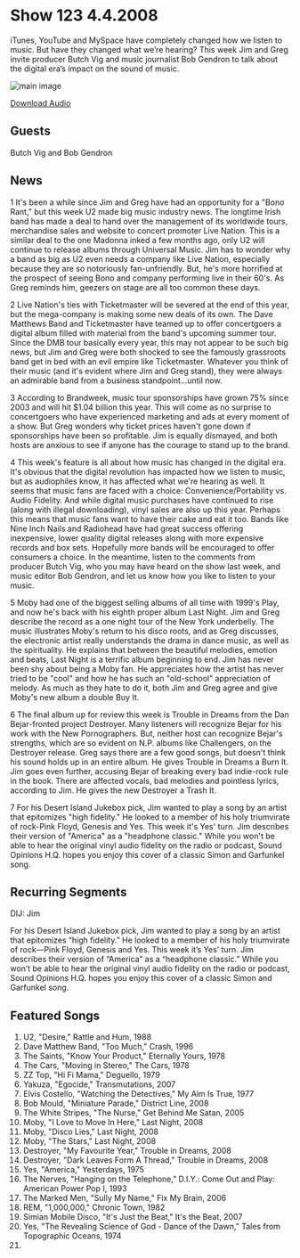 # Show 123 4.4.2008
iTunes, YouTube and MySpace have completely changed how we listen to music. But have they changed what we’re hearing? This week Jim and Greg invite producer Butch Vig and music journalist Bob Gendron to talk about the digital era’s impact on the sound of music.

![main image]()

[Download Audio](http://audio.soundopinions.org/streams/2008/04/so_20080404.m3u)

## Guests
Butch Vig and Bob Gendron

## News
1 It's been a while since Jim and Greg have had an opportunity for a "Bono Rant," but this week U2 made big music industry news. The longtime Irish band has made a deal to hand over the management of its worldwide tours, merchandise sales and website to concert promoter Live Nation. This is a similar deal to the one Madonna inked a few months ago, only U2 will continue to release albums through Universal Music. Jim has to wonder why a band as big as U2 even needs a company like Live Nation, especially because they are so notoriously fan-unfriendly. But, he's more horrified at the prospect of seeing Bono and company performing live in their 60's. As Greg reminds him, geezers on stage are all too common these days.

2 Live Nation's ties with Ticketmaster will be severed at the end of this year, but the mega-company is making some new deals of its own. The Dave Matthews Band and Ticketmaster have teamed up to offer concertgoers a digital album filled with material from the band's upcoming summer tour. Since the DMB tour basically every year, this may not appear to be such big news, but Jim and Greg were both shocked to see the famously grassroots band get in bed with an evil empire like Ticketmaster. Whatever you think of their music (and it's evident where Jim and Greg stand), they were always an admirable band from a business standpoint...until now.

3 According to Brandweek, music tour sponsorships have grown 75% since 2003 and will hit $1.04 billion this year. This will come as no surprise to concertgoers who have experienced marketing and ads at every moment of a show. But Greg wonders why ticket prices haven't gone down if sponsorships have been so profitable. Jim is equally dismayed, and both hosts are anxious to see if anyone has the courage to stand up to the brand.

4 This week's feature is all about how music has changed in the digital era. It's obvious that the digital revolution has impacted how we listen to music, but as audiophiles know, it has affected what we're hearing as well. It seems that music fans are faced with a choice: Convenience/Portability vs. Audio Fidelity. And while digital music purchases have continued to rise (along with illegal downloading), vinyl sales are also up this year. Perhaps this means that music fans want to have their cake and eat it too. Bands like Nine Inch Nails and Radiohead have had great success offering inexpensive, lower quality digital releases along with more expensive records and box sets. Hopefully more bands will be encouraged to offer consumers a choice. In the meantime, listen to the comments from producer Butch Vig, who you may have heard on the show last week, and music editor Bob Gendron, and let us know how you like to listen to your music.

5 Moby had one of the biggest selling albums of all time with 1999's Play, and now he's back with his eighth proper album Last Night. Jim and Greg describe the record as a one night tour of the New York underbelly. The music illustrates Moby's return to his disco roots, and as Greg discusses, the electronic artist really understands the drama in dance music, as well as the spirituality. He explains that between the beautiful melodies, emotion and beats, Last Night is a terrific album beginning to end. Jim has never been shy about being a Moby fan. He appreciates how the artist has never tried to be "cool" and how he has such an "old-school" appreciation of melody. As much as they hate to do it, both Jim and Greg agree and give Moby's new album a double Buy It.

6 The final album up for review this week is Trouble in Dreams from the Dan Bejar-fronted project Destroyer. Many listeners will recognize Bejar for his work with the New Pornographers. But, neither host can recognize Bejar's strengths, which are so evident on N.P. albums like Challengers, on the Destroyer release. Greg says there are a few good songs, but doesn't think his sound holds up in an entire album. He gives Trouble in Dreams a Burn It. Jim goes even further, accusing Bejar of breaking every bad indie-rock rule in the book. There are affected vocals, bad melodies and pointless lyrics, according to Jim. He gives the new Destroyer a Trash It.

7 For his Desert Island Jukebox pick, Jim wanted to play a song by an artist that epitomizes "high fidelity." He looked to a member of his holy triumvirate of rock-Pink Floyd, Genesis and Yes. This week it's Yes' turn. Jim describes their version of "America" as a "headphone classic." While you won't be able to hear the original vinyl audio fidelity on the radio or podcast, Sound Opinions H.Q. hopes you enjoy this cover of a classic Simon and Garfunkel song.

## Recurring Segments
DIJ: Jim

For his Desert Island Jukebox pick, Jim wanted to play a song by an artist that epitomizes “high fidelity.” He looked to a member of his holy triumvirate of rock—Pink Floyd, Genesis and Yes. This week it’s Yes’ turn. Jim describes their version of “America” as a “headphone classic.” While you won’t be able to hear the original vinyl audio fidelity on the radio or podcast, Sound Opinions H.Q. hopes you enjoy this cover of a classic Simon and Garfunkel song.

## Featured Songs
1. U2, "Desire," Rattle and Hum, 1988
2. Dave Matthew Band, "Too Much," Crash, 1996
3. The Saints, "Know Your Product," Eternally Yours, 1978
4. The Cars, "Moving in Stereo," The Cars, 1978
5. ZZ Top, "Hi Fi Mama," Deguello, 1979
6. Yakuza, "Egocide," Transmutations, 2007
7. Elvis Costello, "Watching the Detectives," My Aim Is True, 1977
8. Bob Mould, "Miniature Parade," District Line, 2008
9. The White Stripes, "The Nurse," Get Behind Me Satan, 2005
10. Moby, "I Love to Move In Here," Last Night, 2008
11. Moby, "Disco Lies," Last Night, 2008
12. Moby, "The Stars," Last Night, 2008
13. Destroyer, "My Favourite Year," Trouble in Dreams, 2008
14. Destroyer, "Dark Leaves Form A Thread," Trouble in Dreams, 2008
15. Yes, "America," Yesterdays, 1975
16. The Nerves, "Hanging on the Telephone," D.I.Y.: Come Out and Play: American Power Pop I, 1993
17. The Marked Men, "Sully My Name," Fix My Brain, 2006
18. REM, "1,000,000," Chronic Town, 1982
19. Simian Mobile Disco, "It's Just the Beat," It's the Beat, 2007
20. Yes, "The Revealing Science of God - Dance of the Dawn," Tales from Topographic Oceans, 1974 
21. 
